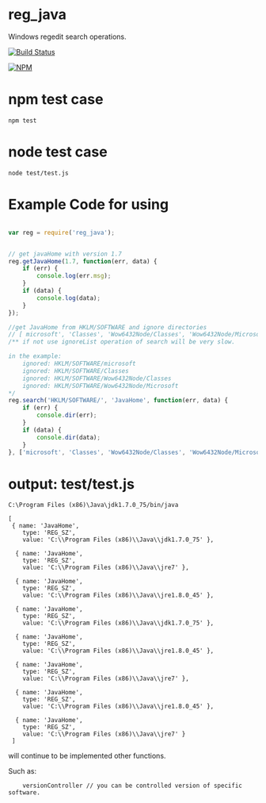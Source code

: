 # reg_java

Windows regedit  search operations.

[![Build Status](https://travis-ci.org/Alnyli07/win_reg.svg?branch=master)](https://travis-ci.org/Alnyli07/win_reg)

[![NPM](https://nodei.co/npm/reg_java.png?compact=true)](https://nodei.co/npm/reg_java/)

# npm test case
``
npm test
``

# node test case
``
node test/test.js
``
# Example Code for using
```js

var reg = require('reg_java');


// get javaHome with version 1.7
reg.getJavaHome(1.7, function(err, data) {
	if (err) {
		console.log(err.msg);
	}
	if (data) {
		console.log(data);
	}
});

//get JavaHome from HKLM/SOFTWARE and ignore directories 
// [ microsoft', 'Classes', 'Wow6432Node/Classes', 'Wow6432Node/Microsoft'] while searching. 
/** if not use ignoreList operation of search will be very slow.

in the example: 
	ignored: HKLM/SOFTWARE/microsoft
	ignored: HKLM/SOFTWARE/Classes
	ignored: HKLM/SOFTWARE/Wow6432Node/Classes
	ignored: HKLM/SOFTWARE/Wow6432Node/Microsoft
*/
reg.search('HKLM/SOFTWARE/', 'JavaHome', function(err, data) {
	if (err) {
		console.dir(err);
	}
	if (data) {
		console.dir(data);
	}
}, ['microsoft', 'Classes', 'Wow6432Node/Classes', 'Wow6432Node/Microsoft']);

```

# output: test/test.js
``
C:\Program Files (x86)\Java\jdk1.7.0_75/bin/java
``

```
[
 { name: 'JavaHome',
    type: 'REG_SZ',
    value: 'C:\\Program Files (x86)\\Java\\jdk1.7.0_75' },

  { name: 'JavaHome',
    type: 'REG_SZ',
    value: 'C:\\Program Files (x86)\\Java\\jre7' },

  { name: 'JavaHome',
    type: 'REG_SZ',
    value: 'C:\\Program Files (x86)\\Java\\jre1.8.0_45' },

  { name: 'JavaHome',
    type: 'REG_SZ',
    value: 'C:\\Program Files (x86)\\Java\\jdk1.7.0_75' },

  { name: 'JavaHome',
    type: 'REG_SZ',
    value: 'C:\\Program Files (x86)\\Java\\jre1.8.0_45' },

  { name: 'JavaHome',
    type: 'REG_SZ',
    value: 'C:\\Program Files (x86)\\Java\\jre7' },

  { name: 'JavaHome',
    type: 'REG_SZ',
    value: 'C:\\Program Files (x86)\\Java\\jre1.8.0_45' },

  { name: 'JavaHome',
    type: 'REG_SZ',
    value: 'C:\\Program Files (x86)\\Java\\jre7' } 
 ]
```

will continue to be implemented other functions.

Such as:

```
	versionController // you can be controlled version of specific software. 
```

